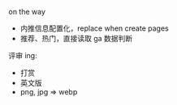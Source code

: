 on the way

- 内推信息配置化，replace when create pages
- 推荐、热门，直接读取 ga 数据判断

评审 ing:

- 打赏
- 英文版
- png, jpg => webp
